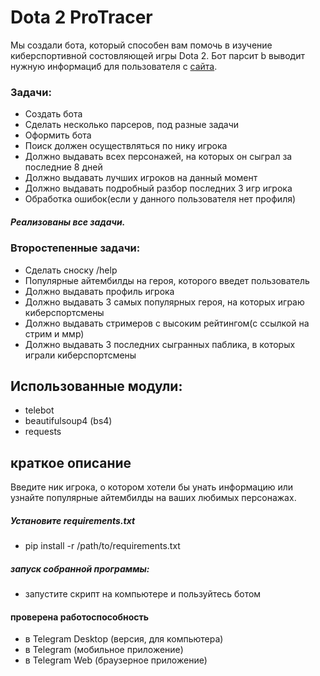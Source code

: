 # Dota 2 ProTracer
Мы создали бота, который способен вам помочь в изучение киберспортивной состовляющей
игры Dota 2. Бот парсит b выводит нужную информациб для пользователя с [сайта](https://www.dota2protracker.com).
### Задачи: 
- Создать бота
- Сделать несколько парсеров, под разные задачи
- Оформить бота
- Поиск должен осуществляться по нику игрока
- Должно выдавать всех персонажей, на которых он сыграл за последние 8 дней
- Должно выдавать лучших игроков на данный момент
- Должно выдавать подробный разбор последних 3 игр игрока
- Обработка ошибок(если у данного пользователя нет профиля)
##### Реализованы все задачи.

### Второстепенные задачи: 
- Сделать сноску /help
- Популярные айтембилды на героя, которого введет пользователь
- Должно выдавать профиль игрока
- Должно выдавать 3 самых популярных героя, на которых играю киберспортсмены
- Должно выдавать стримеров с высоким рейтингом(с ссылкой на стрим и ммр)
- Должно выдавать 3 последних сыгранных паблика, в которых играли киберспортсмены
## Использованные модули:
- telebot
- beautifulsoup4 (bs4)
- requests
## краткое описание
Введите ник игрока, о котором хотели бы унать информацию или узнайте популярные айтембилды на ваших любимых персонажах.
##### Установите requirements.txt 
- pip install -r /path/to/requirements.txt
##### запуск собранной программы: 
- запустите скрипт на компьютере и пользуйтесь ботом

#### проверена работоспособность 
- в Telegram Desktop (версия, для компьютера)
- в Telegram (мобильное приложение)
- в Telegram Web (браузерное приложение)

